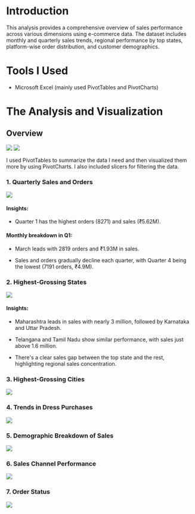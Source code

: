 # Introduction
This analysis provides a comprehensive overview of sales performance across various dimensions using e-commerce data. The dataset includes monthly and quarterly sales trends, regional performance by top states, platform-wise order distribution, and customer demographics.

# Tools I Used
- Microsoft Excel (mainly used PivotTables and PivotCharts)

# The Analysis and Visualization
## Overview
![](chart_visuals/overview_1.png)
![](chart_visuals/overview_2.png)

I used PivotTables to summarize the data I need and then visualized them more by using PivotCharts. I also included slicers for filtering the data.

### 1. Quarterly Sales and Orders
![](chart_visuals/quarterly_sales_orders.png)
#### Insights:
- Quarter 1 has the highest orders (8271) and sales (₹5.62M).

#### Monthly breakdown in Q1:
- March leads with 2819 orders and ₹1.93M in sales.

- Sales and orders gradually decline each quarter, with Quarter 4 being the lowest (7191 orders, ₹4.9M).

### 2. Highest-Grossing States
![](chart_visuals/top_states.png)
#### Insights:
- Maharashtra leads in sales with nearly 3 million, followed by Karnataka and Uttar Pradesh.

- Telangana and Tamil Nadu show similar performance, with sales just above 1.6 million.

- There's a clear sales gap between the top state and the rest, highlighting regional sales concentration.

### 3. Highest-Grossing Cities
![](chart_visuals/top_cities.png)

### 4. Trends in Dress Purchases
![](chart_visuals/trends_dress_orders.png)

### 5. Demographic Breakdown of Sales
![](chart_visuals/sales_by_age_group_gender.png)

### 6. Sales Channel Performance
![](chart_visuals/total_orders_channelwise.png)

### 7. Order Status
![](chart_visuals/order_status.png)
